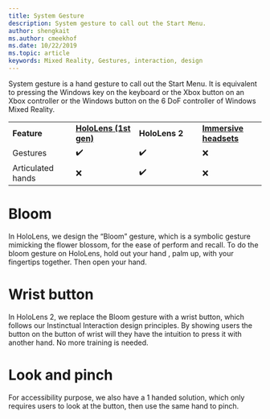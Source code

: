 ```yaml
---
title: System Gesture
description: System gesture to call out the Start Menu. 
author: shengkait
ms.author: cmeekhof
ms.date: 10/22/2019
ms.topic: article
keywords: Mixed Reality, Gestures, interaction, design
---
```

System gesture is a hand gesture to call out the Start Menu. It is equivalent to pressing the Windows key on the keyboard or the Xbox button on an Xbox controller or the Windows button on the 6 DoF controller of Windows Mixed Reality.
<table>
    <colgroup>
    <col width="25%" />
    <col width="25%" />
    <col width="25%" />
    <col width="25%" />
    </colgroup>
    <tr>
        <td><strong>Feature</strong></td>
        <td><a href="hololens-hardware-details.md"><strong>HoloLens (1st gen)</strong></a></td>
        <td><strong>HoloLens 2</strong></td>
        <td><a href="immersive-headset-hardware-details.md"><strong>Immersive headsets</strong></a></td>
    </tr>
     <tr>
        <td>Gestures</td>
        <td>✔️</td>
        <td>✔️</td>
        <td>❌</td>
    </tr>
     <tr>
        <td>Articulated hands</td>
        <td>❌</td>
        <td>✔️</td>
        <td>❌</td>
    </tr>
</table>

# Bloom
In HoloLens, we design the “Bloom” gesture, which is a symbolic gesture mimicking the flower blossom, for the ease of perform and recall. To do the bloom gesture on HoloLens, hold out your hand , palm up, with your fingertips together. Then open your hand.

# Wrist button
In HoloLens 2, we replace the Bloom gesture with a wrist button, which follows our Instinctual Interaction design principles. By showing users the button on the button of wrist will they have the intuition to press it with another hand. No more training is needed. 

# Look and pinch
For accessibility purpose, we also have a 1 handed solution, which only requires users to look at the button, then use the same hand to pinch.

